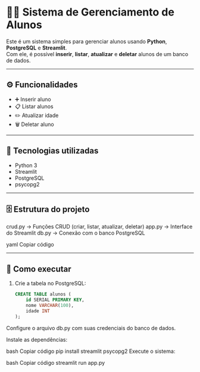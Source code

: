 # 👨‍🎓 Sistema de Gerenciamento de Alunos

Este é um sistema simples para gerenciar alunos usando **Python**, **PostgreSQL** e **Streamlit**.  
Com ele, é possível **inserir**, **listar**, **atualizar** e **deletar** alunos de um banco de dados.

---

## ⚙️ Funcionalidades

- ➕ Inserir aluno  
- 📋 Listar alunos  
- ✏️ Atualizar idade  
- 🗑️ Deletar aluno  

---

## 🧩 Tecnologias utilizadas

- Python 3  
- Streamlit  
- PostgreSQL  
- psycopg2  

---

## 🗄️ Estrutura do projeto

crud.py → Funções CRUD (criar, listar, atualizar, deletar)
app.py → Interface do Streamlit
db.py → Conexão com o banco PostgreSQL

yaml
Copiar código

---

## 🚀 Como executar

1. Crie a tabela no PostgreSQL:
   ```sql
   CREATE TABLE alunos (
       id SERIAL PRIMARY KEY,
       nome VARCHAR(100),
       idade INT
   );
Configure o arquivo db.py com suas credenciais do banco de dados.

Instale as dependências:

bash
Copiar código
pip install streamlit psycopg2
Execute o sistema:

bash
Copiar código
streamlit run app.py
